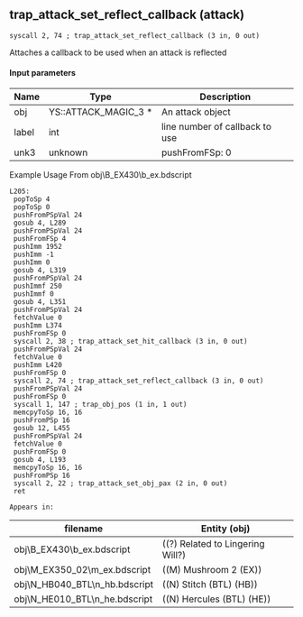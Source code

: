 ## trap_attack_set_reflect_callback (attack)

`syscall 2, 74 ; trap_attack_set_reflect_callback (3 in, 0 out)`

Attaches a callback to be used when an attack is reflected

#### Input parameters
| Name | Type | Description
|------|------|------------
| obj   | YS::ATTACK_MAGIC_3 *   | An attack object
| label   | int   | line number of callback to use
| unk3   | unknown   | pushFromFSp: 0


Example Usage From obj\B_EX430\b_ex.bdscript
```plaintext
L205:
 popToSp 4
 popToSp 0
 pushFromPSpVal 24
 gosub 4, L289
 pushFromPSpVal 24
 pushFromFSp 4
 pushImm 1952
 pushImm -1
 pushImm 0
 gosub 4, L319
 pushFromPSpVal 24
 pushImmf 250
 pushImmf 0
 gosub 4, L351
 pushFromPSpVal 24
 fetchValue 0
 pushImm L374
 pushFromFSp 0
 syscall 2, 38 ; trap_attack_set_hit_callback (3 in, 0 out)
 pushFromPSpVal 24
 fetchValue 0
 pushImm L420
 pushFromFSp 0
 syscall 2, 74 ; trap_attack_set_reflect_callback (3 in, 0 out)
 pushFromPSpVal 24
 pushFromFSp 0
 syscall 1, 147 ; trap_obj_pos (1 in, 1 out)
 memcpyToSp 16, 16
 pushFromPSp 16
 gosub 12, L455
 pushFromPSpVal 24
 fetchValue 0
 pushFromFSp 0
 gosub 4, L193
 memcpyToSp 16, 16
 pushFromPSp 16
 syscall 2, 22 ; trap_attack_set_obj_pax (2 in, 0 out)
 ret
```





	Appears in:
| filename | Entity (obj)
|----------|-------------
| obj\B_EX430\b_ex.bdscript       | ((?) Related to Lingering Will?)          
| obj\M_EX350_02\m_ex.bdscript       | ((M) Mushroom 2 (EX))          
| obj\N_HB040_BTL\n_hb.bdscript       | ((N) Stitch (BTL) (HB))          
| obj\N_HE010_BTL\n_he.bdscript       | ((N) Hercules (BTL) (HE))          



